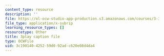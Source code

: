 ```yaml
---
content_type: resource
description: ''
file: https://ol-ocw-studio-app-production.s3.amazonaws.com/courses/3-320-atomistic-computer-modeling-of-materials-sma-5107-spring-2005/3c190140425259d092adc620e08d4da4_3HXG1kxmYVs.vtt
file_type: application/x-subrip
learning_resource_types: []
resourcetype: Other
title: 3play caption file
type: OCWFile
uid: 3c190140-4252-59d0-92ad-c620e08d4da4
---
```

